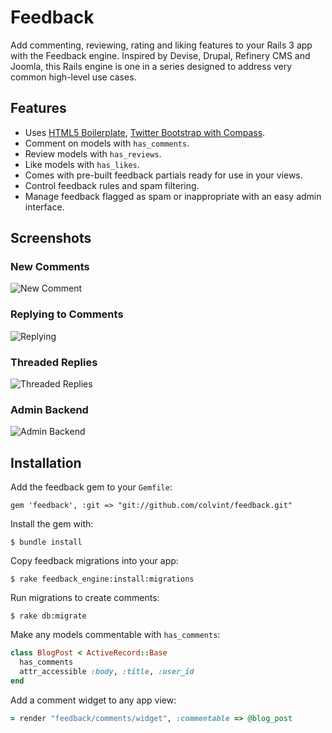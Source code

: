 # Feedback

Add commenting, reviewing, rating and liking features to your Rails 3 app 
with the Feedback engine. Inspired by Devise, Drupal, Refinery CMS and 
Joomla, this Rails engine is one in a series designed to address very 
common high-level use cases.

## <a name="features"></a>Features

* Uses [HTML5 Boilerplate](https://github.com/sporkd/compass-h5bp), [Twitter Bootstrap with Compass](https://github.com/vwall/compass-twitter-bootstrap).
* Comment on models with `has_comments`.
* Review models with `has_reviews`.
* Like models with `has_likes`.
* Comes with pre-built feedback partials ready for use in your views.
* Control feedback rules and spam filtering.
* Manage feedback flagged as spam or inappropriate with an easy admin interface.

## <a name="demo"></a>Screenshots

### New Comments

![New Comment](https://img.skitch.com/20120508-cs6fw8m4b2ib1tjhyywjuu1pwp.jpg)

### Replying to Comments

![Replying](https://img.skitch.com/20120508-n2why5mnr4x33e7unaqht343y3.jpg)

### Threaded Replies

![Threaded Replies](https://img.skitch.com/20120508-e675nhjfig8y3rhwsar7n5kac9.jpg)

### Admin Backend

![Admin Backend](https://img.skitch.com/20120511-1wbeawdnkpic2iukk9uneg1h4k.jpg)

## <a name="installation"></a>Installation
Add the feedback gem to your `Gemfile`:

    gem 'feedback', :git => "git://github.com/colvint/feedback.git"

Install the gem with:

    $ bundle install

Copy feedback migrations into your app:

    $ rake feedback_engine:install:migrations

Run migrations to create comments:

    $ rake db:migrate
    
Make any models commentable with `has_comments`:

```ruby
class BlogPost < ActiveRecord::Base
  has_comments
  attr_accessible :body, :title, :user_id
end
```
Add a comment widget to any app view:

```ruby
= render "feedback/comments/widget", :commentable => @blog_post
```